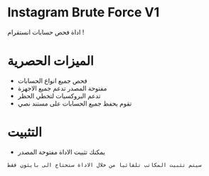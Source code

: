 
# Instagram Brute Force V1
اداة فحص حسابات انستقرام !
# الميزات الحصرية
- فحص جميع انواع الحسابات
- مفتوحة المصدر تدعم جميع الاجهزة
- تدعم البروكسيات لتخطي الحظر
- تقوم بحفظ جميع الحسابات على مستند نصي
# التثبيت
- يمكنك تثبيت الاداة مفتوحة المصدر
```
سيتم تثبيت المكاتب تلقائيا من خلال الاداة ستحتاج الى بايثون فقط
```
